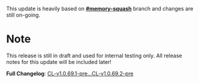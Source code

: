 This update is heavily based on [**#memory-squash**](https://github.com/neon-nyan/Collapse/tree/memory-squash) branch and changes are still on-going.

# Note
This release is still in draft and used for internal testing only. All release notes for this update will be included later!

**Full Changelog**: [CL-v1.0.69.1-pre...CL-v1.0.69.2-pre](https://github.com/neon-nyan/Collapse/compare/CL-v1.0.69.1-pre...CL-v1.0.69.2-pre)